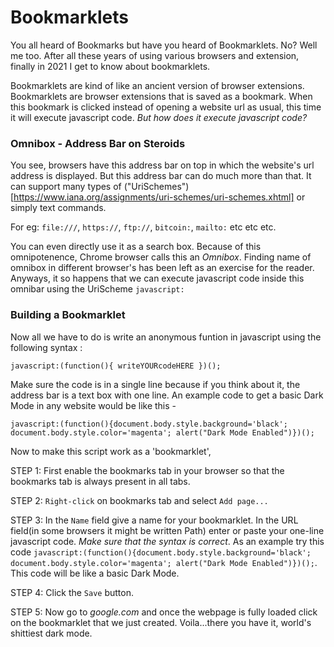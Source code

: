 # Bookmarklets

You all heard of Bookmarks but have you heard of Bookmarklets. No? Well me too. After all these years of using various browsers and extension, finally in 2021 I get to know about bookmarklets.


Bookmarklets are kind of like an ancient version of browser extensions. Bookmarklets are browser extensions that is saved as a bookmark. When this bookmark is clicked instead of opening a website url as usual, this time it will execute javascript code. *But how does it execute javascript code?*


### Omnibox - Address Bar on Steroids
You see, browsers have this address bar on top in which the website's url address is displayed. But this address bar can do much more than that. It can support many types of ("UriSchemes")[https://www.iana.org/assignments/uri-schemes/uri-schemes.xhtml] or simply text commands.


For eg: `file:///`, `https://`, `ftp://`, `bitcoin:`, `mailto:` etc etc etc.


You can even directly use it as a search box. Because of this omnipotenence, Chrome browser calls this an *Omnibox*. Finding name of omnibox in different browser's has been left as an exercise for the reader. Anyways, it so happens that we can execute javascript code inside this omnibar using the UriScheme `javascript:`

### Building a Bookmarklet
Now all we have to do is write an anonymous funtion in javascript using the following syntax :


`javascript:(function(){ writeYOURcodeHERE })();`


Make sure the code is in a single line because if you think about it, the address bar is a text box with one line. An example code to get a basic Dark Mode in any website would be like this - 


`javascript:(function(){document.body.style.background='black'; document.body.style.color='magenta'; alert("Dark Mode Enabled")})();`


Now to make this script work as a 'bookmarklet',


STEP 1: First enable the bookmarks tab in your browser so that the bookmarks tab is always present in all tabs.


STEP 2: `Right-click` on bookmarks tab and select `Add page...`


STEP 3: In the `Name` field give a name for your bookmarklet. In the URL field(in some browsers it might be written Path) enter or paste your one-line javascript code. *Make sure that the syntax is correct*. As an example try this code `javascript:(function(){document.body.style.background='black'; document.body.style.color='magenta'; alert("Dark Mode Enabled")})();`. This code will be like a basic Dark Mode.


STEP 4: Click the `Save` button.


STEP 5: Now go to *google.com* and once the webpage is fully loaded click on the bookmarklet that we just created. Voila...there you have it, world's shittiest dark mode.
